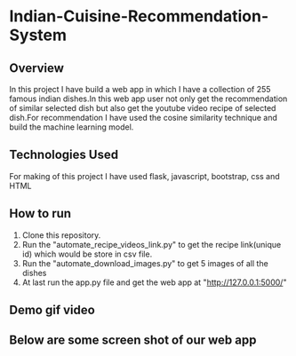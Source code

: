 # Indian-Cuisine-Recommendation-System

## Overview
In this project I have build a web app in which I have a collection of 255 famous indian dishes.In this web app user not only get the recommendation of similar selected dish but also get the youtube video recipe of selected dish.For recommendation I have used the cosine similarity technique and build the machine learning model.

## Technologies Used
For making of this project I have used flask, javascript, bootstrap, css and HTML

## How to run

1) Clone this repository.
2) Run the "automate_recipe_videos_link.py" to get the recipe link(unique id) which would be store in csv file.
3) Run the "automate_download_images.py" to get 5 images of all the dishes
4) At last run the app.py file and get the web app at "http://127.0.0.1:5000/"

## Demo gif video



## Below are some screen shot of our web app


